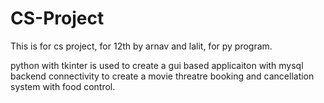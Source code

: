 # CS-Project
This is for cs project, for 12th by arnav and lalit, for py program.

python with tkinter is used to create a gui based applicaiton with mysql backend connectivity to create a movie 
threatre booking and cancellation system with food control.

